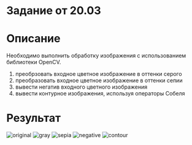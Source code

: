 # Задание от 20.03

# Описание
Необходимо выполнить обработку изображения с использованием библиотеки OpenCV. 
1. преобрзовать входное цветное изображение в оттенки серого
2. преобразовать входное цветное изображение в оттенки сепии
3. вывести негатив входного цветного изображения
4. вывести контурное изображения, используя операторы Собеля 

# Результат
![original](https://github.com/AnyaKononova/PC-Pr20.03/assets/82609324/0927b3cf-3f09-412a-8377-1d95a926992b)
![gray](https://github.com/AnyaKononova/PC-Pr20.03/assets/82609324/bad5c796-def6-495b-8be2-5c4b87ab1158)
![sepia](https://github.com/AnyaKononova/PC-Pr20.03/assets/82609324/6451fdaf-3568-454c-9059-90f900b82430)
![negative](https://github.com/AnyaKononova/PC-Pr20.03/assets/82609324/f6aada0f-b633-4625-a0a8-eda3b07f71b6)
![contour](https://github.com/AnyaKononova/PC-Pr20.03/assets/82609324/7159dd60-f1aa-4fff-acba-09af9e864d8f)





